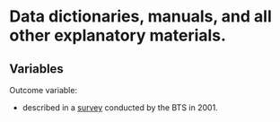 # Data dictionaries, manuals, and all other explanatory materials.

## Variables

Outcome variable:
  - described in a [survey](https://www.bts.gov/statistical-products/surveys/national-household-travel-survey-long-distance-travel-quick-facts) conducted by the BTS in 2001.
